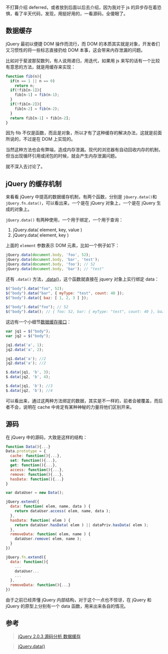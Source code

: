 不打算介绍 deferred，或者放到后面以后去介绍，因为我对于 js 的异步存在着恐惧，看了半天代码，发现，用挺好用的，一看源码，全傻眼了。

## 数据缓存

jQuery 最初以便捷 DOM 操作而流行，而 DOM 的本质其实就是对象，开发者们又习惯性的将一些标志直接扔给 DOM 本事，这会带来内存泄漏的问题。

比如对于斐波那契数列，有人说用递归，用迭代，如果用 js 来写的话有一个比较有意思的方法，就是用缓存来实现：

```javascript
function fib(n){
  if(n == 1 || n == 0)
    return n;
  if(!fib[n-1]){
    fib[n-1] = fib(n-1);
  }
  if(!fib[n-2]){
    fib[n-2] = fib(n-2);
  }
  return fib[n-1] + fib[n-2];
}
```

因为 fib 不仅是函数，而且是对象，所以才有了这种缓存的解决办法，这就是前面所说的，不过是在 DOM 上实现的。

当然这种方法也会有弊端，造成内存泄漏。现代的浏览器有自动回收内存的机制，但当出现循环引用或闭包的时候，就会产生内存泄漏问题。

就不深入去讨论了。

## jQuery 的缓存机制

来看看 jQuery 中提高的数据缓存机制，有两个函数，分别是 `jQuery.data()`和 `jQuery.fn.data()`，可以看出来，一个是在 jQuery 对象上，一个是在 jQuery 生成的对象上。

`jQuery.data()` 有两种使用，一个用于绑定，一个用于查询：

1. jQuery.data( element, key, value )
2. jQuery.data( element, key )

上面的 `element` 参数表示 DOM 元素，比如一个例子如下：

```javascript
jQuery.data(document.body, 'foo', 52);
jQuery.data(document.body, 'bar', 'test');
jQuery.data(document.body, 'foo'); // 52
jQuery.data(document.body, 'bar'); // "test"
```

还有 `.data()` 方法，[.data()](http://www.css88.com/jqapi-1.9/data/)，这个函数就直接在 jquery 对象上实行绑定 data：

```javascript
$("body").data("foo", 52);
$("body").data("bar", { myType: "test", count: 40 });
$("body").data({ baz: [ 1, 2, 3 ] });
 
$("body").data("foo"); // 52
$("body").data(); // { foo: 52, bar: { myType: "test", count: 40 }, baz: [ 1, 2, 3 ] }
```

这边有一个小细节[数据缓存接口](http://www.cnblogs.com/aaronjs/p/3370176.html)：

```javascript
var jq1 = $("body");
var jq2 = $("body");

jq1.data('a', 1);
jq2.data('a', 2);

jq1.data('a'); //2
jq2.data('a'); //2

$.data(jq1, 'b', 3);
$.data(jq2, 'b', 4);

$.data(jq1, 'b'); //3
$.data(jq2, 'b'); //4
```

可以看出来，通过这两种方法绑定的数据，其实是不一样的，前者会被覆盖，而后者不会，说明在 cache 中肯定有某种神秘的力量将他们区别开来。

## 源码

在 jQuery 中的源码，大致是这样的结构：

```javascript
function Data(){...}
Data.prototype = {
  cache: function(){...},
  set: function(){...},
  get: function(){...},
  access: function(){...},
  remove: function(){...},
  hasData: function(){...}
}

var dataUser = new Data();

jQuery.extend({
  data: function( elem, name, data ) {
    return dataUser.access( elem, name, data );
  },
  hasData: function( elem ) {
    return dataUser.hasData( elem ) || dataPriv.hasData( elem );
  },
  removeData: function( elem, name ) {
    dataUser.remove( elem, name );
  }
})

jQuery.fn.extend({
  data: function(){
    ...
    dataUser...
    ...
  },
  removeData: function(){...}
})
```

由于之前已经弄懂 jQuery 内部结构，对于这个一点也不惊讶，在 jQuery 和 jQuery 的原型上分别有一个 data 函数，用来出来各自的情况。

## 参考

>[jQuery 2.0.3 源码分析 数据缓存](http://www.cnblogs.com/aaronjs/p/3370176.html)

>[jQuery.data()](http://www.css88.com/jqapi-1.9/jQuery.data/)